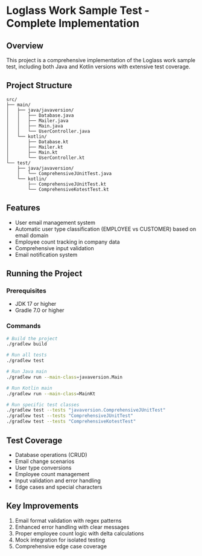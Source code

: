 # Loglass Work Sample Test - Complete Implementation

## Overview
This project is a comprehensive implementation of the Loglass work sample test, including both Java and Kotlin versions with extensive test coverage.

## Project Structure
```
src/
├── main/
│   ├── java/javaversion/
│   │   ├── Database.java
│   │   ├── Mailer.java
│   │   ├── Main.java
│   │   └── UserController.java
│   └── kotlin/
│       ├── Database.kt
│       ├── Mailer.kt
│       ├── Main.kt
│       └── UserController.kt
└── test/
    ├── java/javaversion/
    │   └── ComprehensiveJUnitTest.java
    └── kotlin/
        ├── ComprehensiveJUnitTest.kt
        └── ComprehensiveKotestTest.kt
```

## Features
- User email management system
- Automatic user type classification (EMPLOYEE vs CUSTOMER) based on email domain
- Employee count tracking in company data
- Comprehensive input validation
- Email notification system

## Running the Project

### Prerequisites
- JDK 17 or higher
- Gradle 7.0 or higher

### Commands
```bash
# Build the project
./gradlew build

# Run all tests
./gradlew test

# Run Java main
./gradlew run --main-class=javaversion.Main

# Run Kotlin main
./gradlew run --main-class=MainKt

# Run specific test classes
./gradlew test --tests "javaversion.ComprehensiveJUnitTest"
./gradlew test --tests "ComprehensiveJUnitTest"
./gradlew test --tests "ComprehensiveKotestTest"
```

## Test Coverage
- Database operations (CRUD)
- Email change scenarios
- User type conversions
- Employee count management
- Input validation and error handling
- Edge cases and special characters

## Key Improvements
1. Email format validation with regex patterns
2. Enhanced error handling with clear messages
3. Proper employee count logic with delta calculations
4. Mock integration for isolated testing
5. Comprehensive edge case coverage